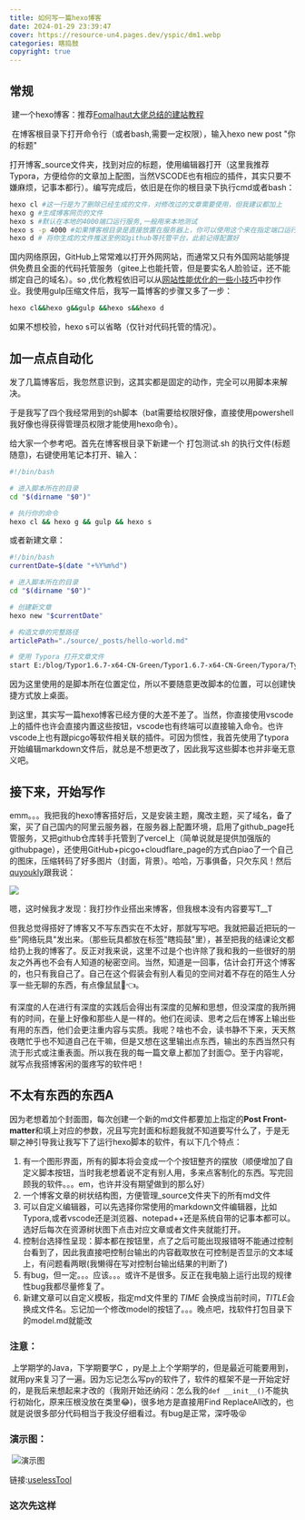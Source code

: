 ```yaml
---
title: 如何写一篇hexo博客 
date: 2024-01-29 23:39:47
cover: https://resource-un4.pages.dev/yspic/dm1.webp
categories: 瞎捣鼓
copyright: true
---
```


## 	常规

​	 建一个hexo博客：推荐[Fomalhaut大佬总结的建站教程](https://www.fomal.cc/posts/e593433d.html)

​	在博客根目录下打开命令行（或者bash,需要一定权限），输入hexo new post "你的标题"

​	打开博客_source文件夹，找到对应的标题，使用编辑器打开（这里我推荐Typora，方便给你的文章加上配图，当然VSCODE也有相应的插件，其实只要不嫌麻烦，记事本都行）。编写完成后，依旧是在你的根目录下执行cmd或者bash：

```bash
hexo cl #这一行是为了删除已经生成的文件，对修改过的文章需要使用，但我建议都加上
hexo g #生成博客网页的文件
hexo s #默认在本地的4000端口运行服务,一般用来本地测试
hexo s -p 4000 #如果博客根目录是直接放置在服务器上，你可以使用这个来在指定端口运行你的hexo(4000改成你需要的端口)
hexo d # 将你生成的文件推送至例如github等托管平台，此前记得配置好
```

​	国内网络原因，GitHub上常常难以打开外网网站，而通常又只有外国网站能够提供免费且全面的代码托管服务（gitee上也能托管，但是要实名人脸验证，还不能绑定自己的域名）。so ,优化教程依旧可以从[网站性能优化的一些小技巧](https://www.fomal.cc/posts/b48804d5.html)中抄作业。我使用gulp压缩文件后，我写一篇博客的步骤又多了一步：

```bash
hexo cl&&hexo g&&gulp &&hexo s&&hexo d
```

如果不想校验，hexo s可以省略（仅针对代码托管的情况）。

## 加一点点自动化

​	发了几篇博客后，我忽然意识到，这其实都是固定的动作，完全可以用脚本来解决。

​	于是我写了四个我经常用到的sh脚本（bat需要给权限好像，直接使用powershell我好像也得获得管理员权限才能使用hexo命令）。

给大家一个参考吧。首先在博客根目录下新建一个 打包测试.sh 的执行文件(标题随意)，右键使用笔记本打开、输入：

```sh
#!/bin/bash

# 进入脚本所在的目录
cd "$(dirname "$0")"

# 执行你的命令
hexo cl && hexo g && gulp && hexo s
```

或者新建文章：

```sh
#!/bin/bash
currentDate=$(date "+%Y%m%d")

# 进入脚本所在的目录
cd "$(dirname "$0")"

# 创建新文章
hexo new "$currentDate"

# 构造文章的完整路径
articlePath="./source/_posts/hello-world.md"

# 使用 Typora 打开文章文件
start E:/blog/Typor1.6.7-x64-CN-Green/Typor1.6.7-x64-CN-Green/Typora/Typora.exe "$articlePath"
```



​	因为这里使用的是脚本所在位置定位，所以不要随意更改脚本的位置，可以创建快捷方式放上桌面。

​	到这里，其实写一篇hexo博客已经方便的大差不差了。当然，你直接使用vscode上的插件也许会直接内置这些按钮，vscode也有终端可以直接输入命令。也许vscode上也有跟picgo等软件相关联的插件。可因为惯性，我首先使用了typora开始编辑markdown文件后，就总是不想更改了，因此我写这些脚本也并非毫无意义吧。

## 接下来，开始写作

​	emm。。。我把我的hexo博客搭好后，又是安装主题，魔改主题，买了域名，备了案，买了自己国内的阿里云服务器，在服务器上配置环境，启用了github_page托管服务，又把github仓库转手托管到了vercel上（简单说就是提供加强版的githubpage），还使用GitHub+picgo+cloudflare_page的方式白piao了一个自己的图床，压缩转码了好多图片（封面，背景）。哈哈，万事俱备，只欠东风！然后[quyoukly](http://quyoukly.com/)跟我说：

![ ](https://resource-un4.pages.dev/article/4a881447f898227c2d18a9a6c8259fa.jpg)

​	嗯，这时候我才发现：我打抄作业搭出来博客，但我根本没有内容要写T__T

​	但我总觉得搭好了博客又不写东西实在不太好，那就写写吧。我就把最近把玩的一些"网络玩具"发出来。（那些玩具都放在标签"瞎捣鼓"里），甚至把我的结课论文都给扔上我的博客了。反正对我来说，这里不过是个也许除了我和我的一些很好的朋友之外再也不会有人知道的秘密空间。当然，知道是一回事，估计会打开这个博客的，也只有我自己了。自己在这个假装会有别人看见的空间对着不存在的陌生人分享一些无聊的东西，有点像鼠鼠🤣👈。

​	有深度的人在进行有深度的实践后会得出有深度的见解和思想，但没深度的我所拥有的时间，在量上好像和那些人是一样的。他们在阅读、思考之后在博客上输出些有用的东西，他们会更注重内容与实质。我呢？啥也不会，读书静不下来，天天熬夜瞎忙乎也不知道自己在干嘛，但是又想在这里输出点东西，输出的东西当然只有流于形式或注重表面。所以我在我的每一篇文章上都加了封面😊。至于内容呢，就写点我搭博客闲的蛋疼写的软件吧！

## 不太有东西的东西A

​	因为老想着加个封面图，每次创建一个新的md文件都要加上指定的**Post Front-matter**和填上对应的参数，况且写完封面和标题我就不知道要写什么了，于是无聊之神引导我让我写下了运行hexo脚本的软件，有以下几个特点：

1. 有一个图形界面，所有的脚本将会变成一个个按钮整齐的摆放（顺便增加了自定义脚本按钮，当时我老想着说不定有别人用，多来点客制化的东西。写完回顾我的软件。。。em，也许并没有期望做到的那么好）
2. 一个博客文章的树状结构图，方便管理_source文件夹下的所有md文件
3. 可以自定义编辑器，可以先选择你常使用的markdown文件编辑器，比如Typora,或者vscode还是浏览器、notepad++还是系统自带的记事本都可以。选好后每次在资源树状图下点击对应文章或者文件夹就能打开。
4. 控制台选择性呈现：脚本都在按钮里，点了之后可能出现报错呀不能通过控制台看到了，因此我直接吧控制台输出的内容截取放在可控制是否显示的文本域上，有问题看两眼(我懒得在写对控制台输出结果的判断了)
5. 有bug，但一定。。。应该。。。或许不是很多。反正在我电脑上运行出现的规律性bug我都尽量修复了。
6. 新建文章可以自定义模板，指定md文件里的 $TIME$ 会换成当前时间，$TITLE$会换成文件名。忘记加一个修改model的按钮了。。。晚点吧，找软件打包目录下的model.md就能改

### 注意：

​	上学期学的Java，下学期要学C ，py是上上个学期学的，但是最近可能要用到，就用py来复习了一遍。因为忘记怎么写py的软件了，软件的框架不是一开始定好的，是我后来想起来才改的（我刚开始还纳闷：怎么我的`def __init__()`不能执行初始化，原来压根没放在类里😂)，很多地方是直接用Find ReplaceAll改的，也就是说很多部分代码相当于我没仔细看过。有bug是正常，深呼吸😝

### 演示图：

​	![演示图](https://resource-un4.pages.dev/article/image-20240131002102412.png)

链接:[uselessTool](https://alist.57d02.cn/uselessTool)

### 这次先这样
